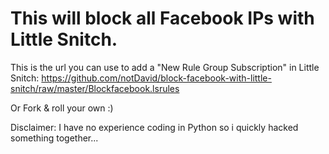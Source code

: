 # This will block all Facebook IPs with Little Snitch.

This is the url you can use to add a "New Rule Group Subscription" in Little Snitch:  https://github.com/notDavid/block-facebook-with-little-snitch/raw/master/Blockfacebook.lsrules

Or Fork & roll your own :)


Disclaimer: I have no experience coding in Python so i quickly hacked something together...
